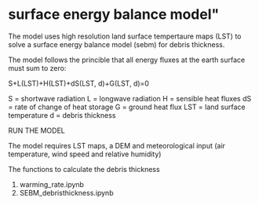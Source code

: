 # surface energy balance model" 

The model uses high resolution land surface tempertaure maps (LST) to solve a surface energy balance model (sebm) for debris thickness.

The model follows the princible that all energy fluxes at the earth surface must sum to zero:

S+L(LST)+H(LST)+dS(LST, d)+G(LST, d)=0

S = shortwave radiation
L = longwave radiation
H = sensible heat fluxes
dS = rate of change of heat storage
G = ground heat flux
LST = land surface temperature
d = debris thickness

RUN THE MODEL

The model requires LST maps, a DEM and meteorological input (air temperature, wind speed and relative humidity)


The functions to calculate the debris thickness 

1) warming_rate.ipynb
2) SEBM_debristhickness.ipynb

